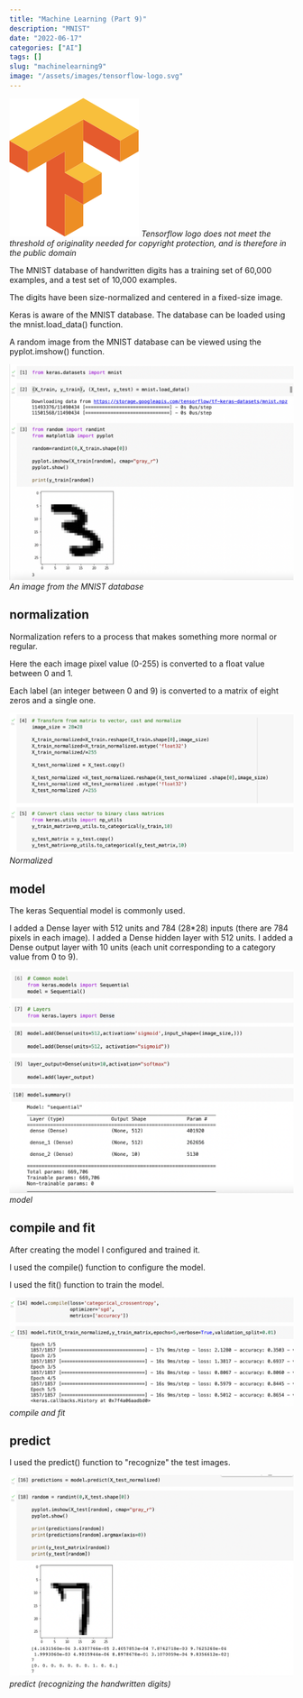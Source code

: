 ```yaml
---
title: "Machine Learning (Part 9)"
description: "MNIST"
date: "2022-06-17"
categories: ["AI"]
tags: []
slug: "machinelearning9"
image: "/assets/images/tensorflow-logo.svg"
---
```


![](/assets/images/machinelearning9/tensorflow-logo.svg)
*Tensorflow logo does not meet the threshold of originality needed for copyright protection, and is therefore in the public domain*


The MNIST database of handwritten digits has a training set of 60,000 examples, and a test set of 10,000 examples.

The digits have been size-normalized and centered in a fixed-size image.

Keras is aware of the MNIST database. The database can be loaded using the mnist.load_data() function.

A random image from the MNIST database can be viewed using the pyplot.imshow() function.

![](/assets/images/machinelearning9/screen-shot-2022-06-17-at-6.38.18-pm-1704x1296.png)
*An image from the MNIST database*


## normalization

Normalization refers to a process that makes something more normal or regular.

Here the each image pixel value (0-255) is converted to a float value between 0 and 1.

Each label (an integer between 0 and 9) is converted to a matrix of eight zeros and a single one.

![](/assets/images/machinelearning9/screen-shot-2022-06-17-at-6.39.57-pm-1700x846.png)
*Normalized*


## model

The keras Sequential model is commonly used.

I added a Dense layer with 512 units and 784 (28*28) inputs (there are 784 pixels in each image).
I added a Dense hidden layer with 512 units.
I added a Dense output layer with 10 units (each unit corresponding to a category value from 0 to 9).

![](/assets/images/machinelearning9/screen-shot-2022-06-17-at-6.41.19-pm-1648x1296.png)
*model*


## compile and fit

After creating the model I configured and trained it.

I used the compile() function to configure the model.

I used the fit() function to train the model.

![](/assets/images/machinelearning9/screen-shot-2022-06-17-at-6.44.24-pm-1718x658.png)
*compile and fit*


## predict

I used the predict() function to "recognize" the test images.

![](/assets/images/machinelearning9/screen-shot-2022-06-17-at-6.45.08-pm-1712x1216.png)
*predict (recognizing the handwritten digits)*